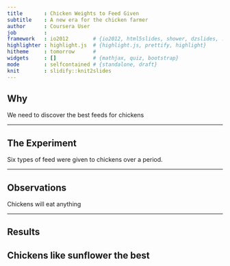 ```yaml
---
title       : Chicken Weights to Feed Given
subtitle    : A new era for the chicken farmer
author      : Coursera User
job         : 
framework   : io2012        # {io2012, html5slides, shower, dzslides, ...}
highlighter : highlight.js  # {highlight.js, prettify, highlight}
hitheme     : tomorrow      # 
widgets     : []            # {mathjax, quiz, bootstrap}
mode        : selfcontained # {standalone, draft}
knit        : slidify::knit2slides
---
```


## Why

We need to discover the best feeds for chickens

---

## The Experiment

Six types of feed were given to chickens over a period.

---

## Observations

Chickens will eat anything

---
## Results

Chickens like sunflower the best
---





